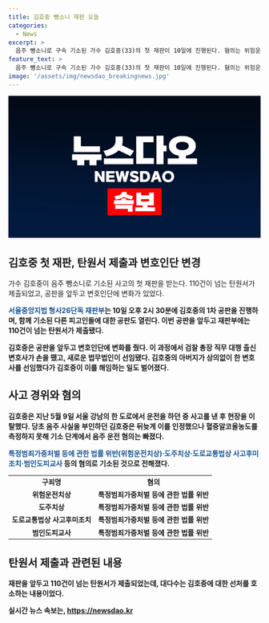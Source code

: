 ```yaml
---
title: 김호중 뺑소니 재판 오늘
categories:
  - News
excerpt: >
  음주 뺑소니로 구속 기소된 가수 김호중(33)의 첫 재판이 10일에 진행된다. 혐의는 위험운전치상, 도주치상, 사고후 미조치 등이며, 함께 기소된 이광득 대표와 본부장에 대한 공판도 열린다. 110건이 넘는 탄원서가 제출되어 대중의 선처를 호소하고 있다. 김호중은 변호인을 변경하고, 음주운전 혐의는 빠졌지만 뺑소니 사고를 인정했다.
feature_text: >
  음주 뺑소니로 구속 기소된 가수 김호중(33)의 첫 재판이 10일에 진행된다. 혐의는 위험운전치상, 도주치상, 사고후 미조치 등이며, 함께 기소된 이광득 대표와 본부장에 대한 공판도 열린다. 110건이 넘는 탄원서가 제출되어 대중의 선처를 호소하고 있다. 김호중은 변호인을 변경하고, 음주운전 혐의는 빠졌지만 뺑소니 사고를 인정했다.
image: '/assets/img/newsdao_breakingnews.jpg'
---
```


<p><img src="/assets/img/newsdao_breakingnews.jpg" alt="implanttips 속보" /></p>

<h2 data-ke-size="size26">김호중 첫 재판, 탄원서 제출과 변호인단 변경</h2>

<p data-ke-size="size16">가수 김호중이 음주 뺑소니로 기소된 사고의 첫 재판을 받는다. 110건이 넘는 탄원서가 제출되었고, 공판을 앞두고 변호인단에 변화가 있었다. </p>

<p><b><span style="color: #1a5490;">서울중앙지법 형사26단독 재판부</span><b>는 10일 오후 2시 30분에 김호중의 1차 공판을 진행하며, 함께 기소된 다른 피고인들에 대한 공판도 열린다. 이번 공판을 앞두고 재판부에는 110건이 넘는 탄원서가 제출됐다. </p>

<p>김호중은 공판을 앞두고 변호인단에 변화를 줬다. 이 과정에서 검찰 총장 직무 대행 출신 변호사가 손을 뗐고, 새로운 법무법인이 선임됐다. 김호중의 아버지가 상의없이 한 변호사를 선임했다가 김호중이 이를 해임하는 일도 벌어졌다.</p></p>

<h2 data-ke-size="size26">사고 경위와 혐의</h2>

<p data-ke-size="size16">김호중은 지난 5월 9일 서울 강남의 한 도로에서 운전을 하던 중 사고를 낸 후 현장을 이탈했다. 당초 음주 사실을 부인하던 김호중은 뒤늦게 이를 인정했으나 혈중알코올농도를 측정하지 못해 기소 단계에서 음주 운전 혐의는 빠졌다.</p>

<p><b><span style="color: #1a5490;">특정범죄가중처벌 등에 관한 법률 위반(위험운전치상)·도주치상·도로교통법상 사고후미조치·범인도피교사</span><b> 등의 혐의로 기소된 것으로 전해졌다.</p></p>

<table>
  <tr>
    <td style="text-align: center; height: 17px;"><b>구죄명</b></td>
    <td style="text-align: center; height: 17px;"><b>혐의</b></td>
  </tr>
  <tr>
    <td style="text-align: center; height: 17px;">위험운전치상</td>
    <td style="text-align: center; height: 17px;">특정범죄가중처벌 등에 관한 법률 위반</td>
  </tr>
  <tr>
    <td style="text-align: center; height: 17px;">도주치상</td>
    <td style="text-align: center; height: 17px;">특정범죄가중처벌 등에 관한 법률 위반</td>
  </tr>
  <tr>
    <td style="text-align: center; height: 17px;">도로교통법상 사고후미조치</td>
    <td style="text-align: center; height: 17px;">특정범죄가중처벌 등에 관한 법률 위반</td>
  </tr>
  <tr>
    <td style="text-align: center; height: 17px;">범인도피교사</td>
    <td style="text-align: center; height: 17px;">특정범죄가중처벌 등에 관한 법률 위반</td>
  </tr>
</table>

<h2 data-ke-size="size26">탄원서 제출과 관련된 내용</h2>

<p data-ke-size="size16">재판을 앞두고 110건이 넘는 탄원서가 제출되었는데, 대다수는 김호중에 대한 선처를 호소하는 내용이었다.</p>
실시간 뉴스 속보는, <a href="https://newsdao.kr" rel="dofollow">https://newsdao.kr</a>


